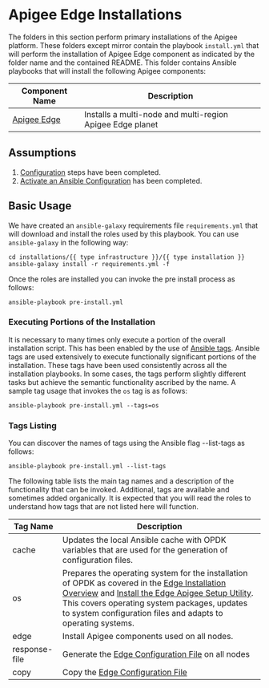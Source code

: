 # Apigee Edge Installations

The folders in this section perform primary installations of the Apigee platform. These folders except mirror contain 
the playbook `install.yml` that will perform the installation of Apigee Edge component as indicated by the folder name 
and the contained README. This folder contains Ansible playbooks that will install the following Apigee components:

| Component Name | Description | 
|--- | --- |
| [Apigee Edge](multi-node) | Installs a multi-node and multi-region Apigee Edge planet |

## Assumptions

1. [Configuration](../README.md#usage-overview ) steps have been completed. 
1. [Activate an Ansible Configuration](../README-configure-ansible.md) has been completed.

## Basic Usage
We have created an `ansible-galaxy` requirements file `requirements.yml` that will download and install the roles 
used by this playbook. You can use `ansible-galaxy` in the following way:


    cd installations/{{ type infrastructure }}/{{ type installation }}
    ansible-galaxy install -r requirements.yml -f
	
Once the roles are installed you can invoke the pre install process as follows:

    ansible-playbook pre-install.yml

### Executing Portions of the Installation
It is necessary to many times only execute a portion of the overall installation script. This has been enabled by the 
use of [Ansible tags](http://docs.ansible.com/ansible/latest/cli/ansible-playbook.html#cmdoption-ansible-playbook-tags). 
Ansible tags are used extensively to execute functionally significant portions of the installation. These tags have been 
used consistently across all the installation playbooks. In some cases, the tags perform slightly different tasks but 
achieve the semantic functionality ascribed by the name. A sample tag usage that invokes the `os` tag is as follows: 

    ansible-playbook pre-install.yml --tags=os
    
### Tags Listing
You can discover the names of tags using the Ansible flag --list-tags as follows: 

    ansible-playbook pre-install.yml --list-tags
    
The following table lists the main tag names and a description of the functionality that can be invoked. Additional, tags
are available and sometimes added organically. It is expected that you will read the roles to understand how tags that are
not listed here will function. 

| Tag Name | Description |
| --- | --- |
| cache | Updates the local Ansible cache with OPDK variables that are used for the generation of configuration files. |
| os | Prepares the operating system for the installation of OPDK as covered in the [Edge Installation Overview](https://docs.apigee.com/private-cloud/latest/installation-overview) and [Install the Edge Apigee Setup Utility](https://docs.apigee.com/private-cloud/latest/install-edge-apigee-setup-utility). This covers operating system packages, updates to system configuration files and adapts to operating systems. |
| edge | Install Apigee components used on all nodes. |
| response-file | Generate the [Edge Configuration File](https://docs.apigee.com/private-cloud/latest/edge-configuration-file-reference) on all nodes |
| copy | Copy the [Edge Configuration File](https://docs.apigee.com/private-cloud/latest/edge-configuration-file-reference) |
